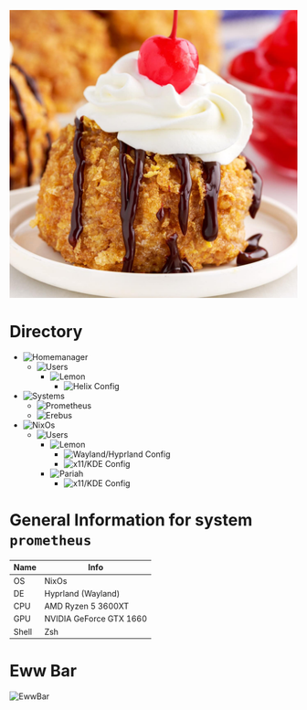 ![Tiramisu](.github/fried-ice-cream.jpg)

# Directory
- ![Homemanager](home)
  * ![Users](home/users)
    * ![Lemon](home/users/lemon)
      * ![Helix Config](home/users/lemon/helix.nix)
- ![Systems](systems)
  * ![Prometheus](systems/prometheus)
  * ![Erebus](system/erebus)
- ![NixOs](/)
  * ![Users](users)
    * ![Lemon](users/lemon)
      * ![Wayland/Hyprland Config](users/lemon/wayland.nix)
      * ![x11/KDE Config](users/lemon/x11.nix)
    * ![Pariah](users/pariah)
      * ![x11/KDE Config](users/pariah/x11.nix)

# General Information for system `prometheus`
| Name | Info |
| --- | --- |
| OS | NixOs |
| DE | Hyprland (Wayland) | 
| CPU | AMD Ryzen 5 3600XT |
| GPU | NVIDIA GeForce GTX 1660 |
| Shell | Zsh |

# Eww Bar
![EwwBar](.github/ewwbar.png)

